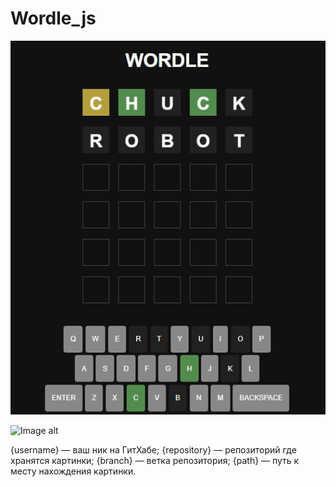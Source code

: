 # Wordle_js
![Иллюстрация к проекту](https://github.com/Anastasia81k/Wordle_js/raw/master/asserts/1.jpg)

![Image alt](https://github.com/{username}/{repository}/raw/{branch}/{path}/image.png)

{username} — ваш ник на ГитХабе;
{repository} — репозиторий где хранятся картинки;
{branch} — ветка репозитория;
{path} — путь к месту нахождения картинки.
